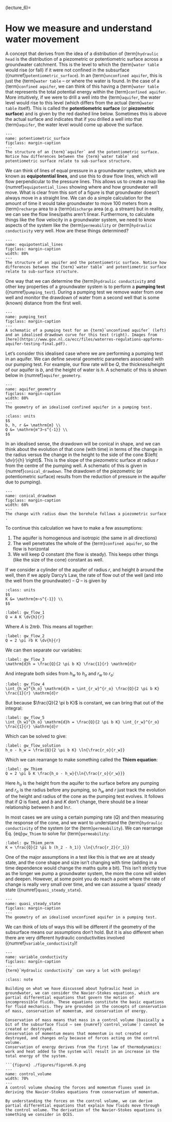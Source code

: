 <br><div style="page-break-before:always;"></div>

(lecture_6)=
# How we measure and understand water movement

A concept that derives from the idea of a distribution of {term}`hydraulic head` is the distribution of a piezometric or potentiometric surface across a groundwater catchment.
This is the level to which the {term}`water table` would rise (or fall) if it were not confined in the subsurface ({numref}`potentiometric_surface`).
In an {term}`unconfined aquifer`, this is just the {term}`water table` – or where the water is found.
In the case of a {term}`confined aquifer`, we can think of this having a {term}`water table` that represents the total potential energy within the {term}`confined aquifer`.
More intuitively, if we were to drill a well into the {term}`aquifer`, the water level would rise to this level (which differs from the actual {term}`water table` itself).
This is called the **potentiometric surface** (or **piezometric surface**) and is given by the red dashed line below.
Sometimes this is above the actual surface and indicates that if you drilled a well into that {term}`aquifer`, the water level would come up above the surface.

```{figure} ./figures/figure6.1.png
---
name: potentiometric_surface
figclass: margin-caption
---
The structure of an {term}`aquifer` and the potentiometric surface. Notice how differences between the {term}`water table` and potentiometric surface relate to sub-surface structure.
```

We can think of lines of equal pressure in a groundwater system, which are known as **equipotential lines**, and use this to draw flow lines, which will flow perpendicular to the pressure lines.
This allows us to create a map like {numref}`equipotential_lines` showing where and how groundwater will move.
What is clear from this sort of a figure is that groundwater doesn’t always move in a straight line.
We can do a simple calculation for the amount of time it would take groundwater to move 100 meters from a {term}`recharge` area to a {term}`discharge` area (e.g. a stream) but in reality, we can see the flow lines/paths aren’t linear.
Furthermore, to calculate things like the flow velocity in a groundwater system, we need to know aspects of the system like the {term}`permeability` or {term}`hydraulic conductivity` very well.
How are these things determined? 

```{figure} ./figures/figure6.2.png
---
name: equipotential_lines
figclass: margin-caption
width: 80%
---
The structure of an aquifer and the potentiometric surface. Notice how differences between the {term}`water table` and potentiometric surface relate to sub-surface structure.
```

One way that we can determine the {term}`hydraulic conductivity` and other key properties of a groundwater system is to perform a **pumping test** ({numref}`pumping_test`).
During a pumping test we remove water from one well and monitor the drawdown of water from a second well that is some (known) distance from the first well. 

```{figure} ./figures/figure6.34.png
---
name: pumping_test
figclass: margin-caption
---
A schematic of a pumping test for an {term}`unconfined aquifer` (left) and an idealised drawdown curve for this test (right). Images from [here](https://www.gov.nl.ca/ecc/files/waterres-regulations-appforms-aquifer-testing-final.pdf).
```

Let’s consider this idealised case where we are performing a pumping test in an aquifer.
We can define several geometric parameters associated with our pumping test.
For example, our flow rate will be $Q$, the thickness/height of our aquifer is $b$, and the height of water is $h$.
A schematic of this is shown below in {numref}`aquifer_geometry`.

```{figure} ./figures/figure6.5.png
---
name: aquifer_geometry
figclass: margin-caption
width: 80%
---
The geometry of an idealised confined aquifer in a pumping test.
```

```{margin} Units!
:class: units
$$
b, h, r &= \mathrm{m} \\
Q &= \mathrm{m^3~s^{-1}} \\
$$
```

In an idealised sense, the drawdown will be conical in shape, and we can think about the evolution of that cone (with time) in terms of the change in the radius versus the change in the height to the side of the cone $\left( \dv{r}{h} \right)$.
This is the slope of the piezometric surface at radius $r$ from the centre of the pumping well.
A schematic of this is given in {numref}`conical_drawdown`.
The drawdown of the piezometric (or potentiometric surface) results from the reduction of pressure in the aquifer due to pumping).

```{figure} ./figures/figure6.6.png
---
name: conical_drawdown
figclass: margin-caption
width: 60%
---
The change with radius down the borehole follows a piezometric surface .
```

To continue this calculation we have to make a few assumptions:

1. The aquifer is homogenous and isotropic (the same in all directions)
2. The well penetrates the whole of the {term}`confined aquifer`, so the flow is horizontal
3. We will keep $Q$ constant (the flow is steady).
This keeps other things (like the size of the cone) constant as well.

If we consider a cylinder of the aquifer of radius $r$, and height $b$ around the well, then if we apply Darcy’s Law, the rate of flow out of the well (and into the well from the groundwater) – $Q$ – is given by

```{margin} Units!
:class: units
$$
K &= \mathrm{m~s^{-1}} \\
$$
```

```{math}
:label: gw_flow_1
Q = A K \dv{h}{r}
```

Where $A$ is $2 \pi rb$.
This means all together:

```{math}
:label: gw_flow_2
Q = 2 \pi rb K \dv{h}{r}
```

We can then separate our variables:

```{math}
:label: gw_flow_3
\mathrm{d}h = \frac{Q}{2 \pi b K} \frac{1}{r} \mathrm{d}r
```

And integrate both sides from $h_w$ to $h_o$ and $r_w$ to $r_o$:

```{math}
:label: gw_flow_4
\int_{h_w}^{h_o} \mathrm{d}h = \int_{r_w}^{r_o} \frac{Q}{2 \pi b K} \frac{1}{r} \mathrm{d}r
```

But because $\frac{Q}{2 \pi b K}$ is constant, we can bring that out of the integral:

```{math}
:label: gw_flow_5
\int_{h_w}^{h_o} \mathrm{d}h = \frac{Q}{2 \pi b K} \int_{r_w}^{r_o} \frac{1}{r} \mathrm{d}r
```

Which can be solved to give:

```{math}
:label: gw_flow_solution
h_o - h_w = \frac{Q}{2 \pi b K} \ln{\frac{r_o}{r_w}}
```

Which we can rearrange to make something called the **Thiem equation**:

```{math}
:label: gw_Thiem
Q = 2 \pi b K \frac{h_o - h_w}{\ln{\frac{r_o}{r_w}}}
```

Here $h_o$ is the height from the aquifer to the surface before any pumping and $r_o$ is the radius before any pumping, so $h_w$ and $r$ just track the evolution of the height and radius of the cone as the pumping test evolves.
It follows that if $Q$ is fixed, and $b$ and $K$ don’t change, there should be a linear relationship between $h$ and $\ln{r}$.

In most cases we are using a certain pumping rate ($Q$) and then measuring the response of the cone, and we want to understand the {term}`hydraulic conductivity` of the system (or the {term}`permeability`).
We can rearrange Eq. {eq}`gw_Thiem` to solve for {term}`permeability`:

```{math}
:label: gw_Thiem_perm
K = \frac{Q}{2 \pi b (h_2 - h_1)} \ln{\frac{r_2}{r_1}}
```

One of the major assumptions in a test like this is that we are at steady state, and the cone shape and size isn’t changing with time (adding in a time dependence would change the maths quite a bit).
This isn’t strictly true as the longer we pump a groundwater system, the more the cone will widen and deepen.
However, at some point you do reach a point where the rate of change is really very small over time, and we can assume a ‘quasi’ steady state ({numref}`quasi_steady_state`).

```{figure} ./figures/figure6.7.png
---
name: quasi_steady_state
figclass: margin-caption
---
The geometry of an idealised unconfined aquifer in a pumping test.
```

We can think of lots of ways this will be different if the geometry of the subsurface means our assumptions don’t hold.
But it is also different when there are very different hydraulic conductivities involved ({numref}`variable_conductivity`)!

```{figure} ./figures/figure6.8.jpg
---
name: variable_conductivity
figclass: margin-caption
---
{term}`Hydraulic conductivity` can vary a lot with geology!
```

```{admonition} Extension: Navier-Stokes Equations (Non-Examinable)
:class: note

Building on what we have discussed about hydraulic head in groundwater, we can consider the Navier-Stokes equations, which are partial differential equations that govern the motion of incompressible fluids. These equations constitute the basic equations for fluid mechanics. They are grounded in the concepts of conservation of mass, conservation of momentum, and conservation of energy.

Conservation of mass means that mass in a control volume (basically a bit of the subsurface fluid – see {numref}`control_volume`) cannot be created or destroyed.
Conservation of momentum means that momentum is not created or destroyed, and changes only because of forces acting on the control volume.
Conservation of energy derives from the first law of thermodynamics: work and heat added to the system will result in an increase in the total energy of the system.

```{figure} ./figures/figure6.9.png
---
name: control_volume
width: 70%
---
A control volume showing the forces and momentum fluxes used in deriving the Navier-Stokes equations from conservation of momentum.

By understanding the forces on the control volume, we can derive partial differential equations that explain how fluids move through the control volume. The derivation of the Navier-Stokes equations is something we consider in QCES.
```

